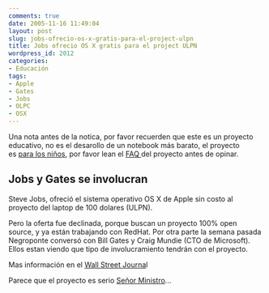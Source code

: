 ```yaml
---
comments: true
date: 2005-11-16 11:49:04
layout: post
slug: jobs-ofrecio-os-x-gratis-para-el-project-ulpn
title: Jobs ofrecio OS X gratis para el project ULPN
wordpress_id: 2012
categories:
- Educación
tags:
- Apple
- Gates
- Jobs
- OLPC
- OSX
---
```


Una nota antes de la notica, por favor recuerden que este es un proyecto educativo, no es el desarollo de un notebook más barato, el proyecto es [para los niños](http://www.lnds.net/2005/11/ulpn.html#more), por favor lean el [FAQ ](http://laptop.media.mit.edu/faq.html)del proyecto antes de opinar.



## Jobs y Gates se involucran


Steve Jobs, ofreció el sistema operativo OS X de Apple sin costo al proyecto del laptop de 100 dolares (ULPN).

Pero la oferta fue declinada, porque buscan un proyecto 100% open source, y ya están trabajando con RedHat.
Por otra parte la semana pasada Negroponte conversó con Bill Gates y Craig Mundie (CTO de Microsoft). Ellos estan viendo que tipo de involucramiento tendrán con el proyecto.

Mas información en el [Wall Street Journa](http://online.wsj.com/public/article/SB113193305149696140-442o71jo_IlBrLpyUeeOdsqDs7E_20061113.html?mod=tff_main_tff_top)l

Parece que el proyecto es serio [Señor Ministro](http://www.gobierno.cl/ministerios/curriculum.asp?cod=181)...


